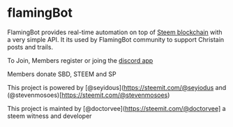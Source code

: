 # flamingBot
FlamingBot provides real-time automation on top of [Steem blockchain](https://steem.io/) with a very simple API. It its used by FlamingBot community to support Christain posts and trails.


To Join, Members register or joing the [discord app](https://discordapp.com)

Members donate SBD, STEEM and SP

This project is powered by [@seyidous](https://steemit.com/@seyiodus and (@stevenmosoes)[https://steemit.com/@stevenmosoes)

This project is mainted by [@doctorvee](https://steemit.com/@doctorvee] a steem witness and developer


